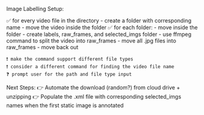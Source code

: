 Image Labelling Setup:
    
✅ for every video file in the directory
    - create a folder with corresponding name
    - move the video inside the folder
✅ for each folder: 
    - move inside the folder
    - create labels, raw_frames, and selected_imgs folder
    - use ffmpeg command to split the video into raw_frames
    - move all .jpg files into raw_frames
    - move back out
    
    ❗ make the command support different file types
    ❗ consider a different command for finding the video file name
    ❓ prompt user for the path and file type input

Next Steps:
    👉 Automate the download (random?) from cloud drive + unzipping
    👉 Populate the .xml file with corresponding selected_imgs names when the first static image is annotated


    